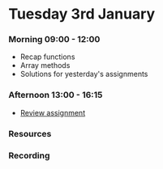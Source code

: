 # Tuesday 3rd January

### Morning 09:00 - 12:00

- Recap functions 
- Array methods
- Solutions for yesterday's assignments

### Afternoon 13:00 - 16:15

- [Review assignment](https://github.com/FBWE22-E08/PB-Review-Exc-Pt1)

### Resources



### Recording
